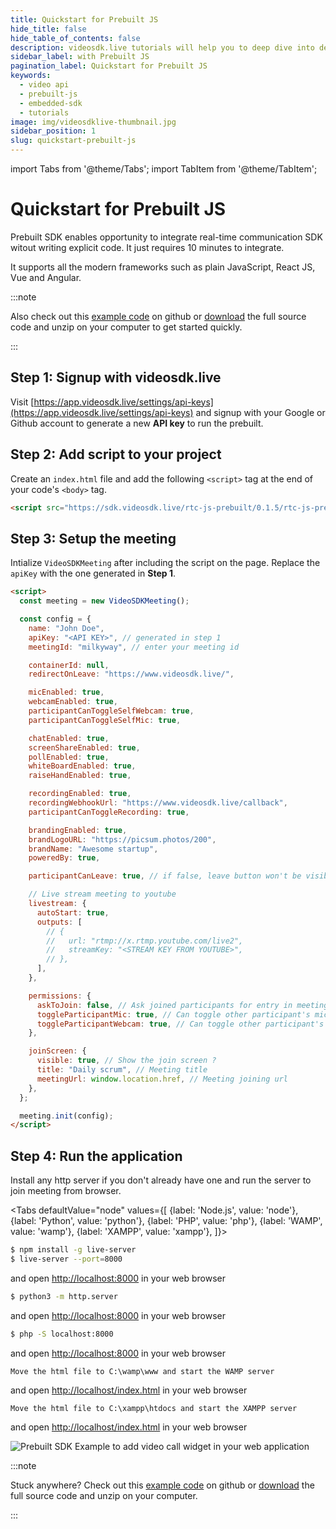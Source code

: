 ```yaml
---
title: Quickstart for Prebuilt JS
hide_title: false
hide_table_of_contents: false
description: videosdk.live tutorials will help you to deep dive into details of all the SDK and API. We tried to include example of all the possible programming langaguges.
sidebar_label: with Prebuilt JS
pagination_label: Quickstart for Prebuilt JS
keywords:
  - video api
  - prebuilt-js
  - embedded-sdk
  - tutorials
image: img/videosdklive-thumbnail.jpg
sidebar_position: 1
slug: quickstart-prebuilt-js
---
```


import Tabs from '@theme/Tabs';
import TabItem from '@theme/TabItem';

# Quickstart for Prebuilt JS

Prebuilt SDK enables opportunity to integrate real-time communication SDK witout writing explicit code. It just requires 10 minutes to integrate.

It supports all the modern frameworks such as plain JavaScript, React JS, Vue and Angular.

:::note

Also check out this [example code](https://github.com/videosdk-live/videosdk-rtc-js-prebuilt-embedded-example) on github or [download](https://github.com/videosdk-live/videosdk-rtc-js-prebuilt-embedded-example/archive/refs/tags/v0.1.1.zip) the full source code and unzip on your computer to get started quickly.

:::

## Step 1: Signup with videosdk.live

Visit [https://app.videosdk.live/settings/api-keys](https://app.videosdk.live/settings/api-keys) and signup with your Google or Github account to generate a new **API key** to run the prebuilt.

## Step 2: Add script to your project

Create an `index.html` file and add the following `<script>` tag at the end of your code's `<body>` tag.

```html title="index.html"
<script src="https://sdk.videosdk.live/rtc-js-prebuilt/0.1.5/rtc-js-prebuilt.js"></script>
```

## Step 3: Setup the meeting

Intialize `VideoSDKMeeting` after including the script on the page. Replace the `apiKey` with the one generated in **Step 1**.

```html title="index.html"
<script>
  const meeting = new VideoSDKMeeting();

  const config = {
    name: "John Doe",
    apiKey: "<API KEY>", // generated in step 1
    meetingId: "milkyway", // enter your meeting id

    containerId: null,
    redirectOnLeave: "https://www.videosdk.live/",

    micEnabled: true,
    webcamEnabled: true,
    participantCanToggleSelfWebcam: true,
    participantCanToggleSelfMic: true,

    chatEnabled: true,
    screenShareEnabled: true,
    pollEnabled: true,
    whiteBoardEnabled: true,
    raiseHandEnabled: true,

    recordingEnabled: true,
    recordingWebhookUrl: "https://www.videosdk.live/callback",
    participantCanToggleRecording: true,

    brandingEnabled: true,
    brandLogoURL: "https://picsum.photos/200",
    brandName: "Awesome startup",
    poweredBy: true,

    participantCanLeave: true, // if false, leave button won't be visible

    // Live stream meeting to youtube
    livestream: {
      autoStart: true,
      outputs: [
        // {
        //   url: "rtmp://x.rtmp.youtube.com/live2",
        //   streamKey: "<STREAM KEY FROM YOUTUBE>",
        // },
      ],
    },

    permissions: {
      askToJoin: false, // Ask joined participants for entry in meeting
      toggleParticipantMic: true, // Can toggle other participant's mic
      toggleParticipantWebcam: true, // Can toggle other participant's webcam
    },

    joinScreen: {
      visible: true, // Show the join screen ?
      title: "Daily scrum", // Meeting title
      meetingUrl: window.location.href, // Meeting joining url
    },
  };

  meeting.init(config);
</script>
```

## Step 4: Run the application

Install any http server if you don't already have one and run the server to join meeting from browser.

<Tabs
defaultValue="node"
values={[
{label: 'Node.js', value: 'node'},
{label: 'Python', value: 'python'},
{label: 'PHP', value: 'php'},
{label: 'WAMP', value: 'wamp'},
{label: 'XAMPP', value: 'xampp'},
]}>
<TabItem value="node">

```bash
$ npm install -g live-server
$ live-server --port=8000
```

and open [http://localhost:8000](http://localhost:8000) in your web browser

</TabItem>
<TabItem value="python">

```bash
$ python3 -m http.server
```

and open [http://localhost:8000](http://localhost:8000) in your web browser

</TabItem>
<TabItem value="php">

```bash
$ php -S localhost:8000
```

and open [http://localhost:8000](http://localhost:8000) in your web browser

</TabItem>
<TabItem value="wamp">

```
Move the html file to C:\wamp\www and start the WAMP server
```

and open [http://localhost/index.html](http://localhost/index.html) in your web browser

</TabItem>
<TabItem value="xampp">

```
Move the html file to C:\xampp\htdocs and start the XAMPP server
```

and open [http://localhost/index.html](http://localhost/index.html) in your web browser

</TabItem>
</Tabs>

![Prebuilt SDK Example to add video call widget in your web application](/img/tutorial/integrate-it-anywhere.jpg)

:::note

Stuck anywhere? Check out this [example code](https://github.com/videosdk-live/videosdk-rtc-js-prebuilt-embedded-example) on github or [download](https://github.com/videosdk-live/videosdk-rtc-js-prebuilt-embedded-example/archive/refs/tags/v0.1.1.zip) the full source code and unzip on your computer.

:::
